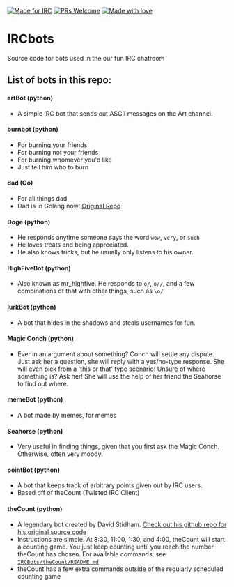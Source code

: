 [![Made for IRC](https://img.shields.io/badge/Made%20for-IRC-brightgreen.svg)](https://www.reddit.com/r/irc/)
[![PRs Welcome](https://img.shields.io/badge/Pull%20Requests-Welcome-234bff.svg)](http://makeapullrequest.com/)
[![Made with love](https://img.shields.io/badge/Built%20with-❤-f41621.svg)](https://www.merriam-webster.com/dictionary/love)

# IRCbots
Source code for bots used in the our fun IRC chatroom

## List of bots in this repo:
#### artBot (python)
- A simple IRC bot that sends out ASCII messages on the Art channel.
#### burnbot (python)
- For burning your friends
- For burning not your friends
- For burning whomever you'd like
- Just tell him who to burn
#### dad (Go)
- For all things dad
- Dad is in Golang now! [Original Repo](https://github.com/alecwest/godaddyirc.git)
#### Doge (python)
- He responds anytime someone says the word `wow`, `very`, or `such`
- He loves treats and being appreciated.
- He also knows tricks, but he usually only listens to his owner.
#### HighFiveBot (python)
- Also known as mr_highfive. He responds to `o/`, `o//`, and a few combinations of that with other things, such as `\o/`
#### lurkBot (python)
- A bot that hides in the shadows and steals usernames for fun.
#### Magic Conch (python)
- Ever in an argument about something? Conch will settle any dispute. Just ask her a question, she will reply with a yes/no-type response. She will even pick from a 'this or that' type scenario! Unsure of where something is? Ask her! She will use the help of her friend the Seahorse to find out where.
#### memeBot (python)
- A bot made by memes, for memes
#### Seahorse (python)
- Very useful in finding things, given that you first ask the Magic Conch. Otherwise, often very moody.
#### pointBot (python)
- A bot that keeps track of arbitrary points given out by IRC users.
- Based off of theCount (Twisted IRC Client)
#### theCount (python)
- A legendary bot created by David Stidham. [Check out his github repo for his original source code](https://github.com/dstidham23/countBot)
- Instructions are simple. At 8:30, 11:00, 1:30, and 4:00, theCount will start a counting game. You just keep counting until you reach the number theCount has chosen. For available commands, see [`IRCBots/theCount/README.md`](theCount/README.md)
- theCount has a few extra commands outside of the regularly scheduled counting game
